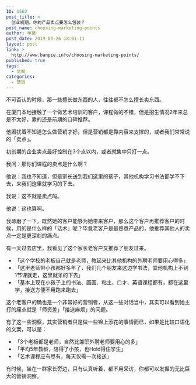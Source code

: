 ```yaml
---
ID: 1562
post_title: >
  创业初期，你的产品卖点要怎么包装？
post_name: choosing-marketing-points
author: 半撇
post_date: 2019-03-26 18:01:11
layout: post
link: >
  http://www.banpie.info/choosing-marketing-points/
published: true
tags:
  - 文案
categories:
  - 营销
---
```

不可否认的时候，那一些擅长做东西的人，往往都不怎么擅长卖东西。

在厦门本地接触了一个做艺术培训的客户，课程做的不错，但是招生情况2年来总是不太好，靠的还是前期的口碑推荐。

他困扰着不知道怎么做营销才好。但是营销都是靠内容来支撑的，或者我们常常说的「卖点」。

初创期的企业卖点最好控制在3个点以内，或者就集中只打一点。

我问：那你们课程的卖点是什么啊？

他说：我也不知道，但是家长送到我们这里的孩子，其他机构学习书法都学不下去，来我们这里就学习的下去。

我说：这不就是卖点吗。

他说：这也算啊。

我琢磨了一下，既然她的客户能够为她带来客户，那么这个客户再推荐客户的时候，用的是什么样的「话术」呢？毕竟老客户是最熟悉产品的，他推荐其他人的卖点一定是更深刻的痛点。

有一天过去店里，我看见了这个家长老客户又推荐了朋友过来。

*   「这个学校的老板自己就是老师，教起来比其他机构的外聘老师要用心得多」
*   「这里老师带小孩都好多年了，我们几个朋友来这边学书法，其他机构上不到1节课就走，这里就呆的下去」
*   「基本上现在小孩子上的书法、画画、粘土、口才、英语课程都有，都在这里学，接送方便不用跑来跑去」

这个老客户的确也是一个非常好的营销者，从这一些对话当中，其实可以看到她主打的痛点就是「师资差」「接送麻烦」的问题。

有了这一些洞察，其实营销者只是做一些锦上添花的事情而已，如果是比较口语化的文案，可以是：

*   「3个老板都是老师，自然比兼职外聘老师要用心的多」
*   「平均5年教龄，陪得了小孩，也Hold得住学生」
*   「艺术课程应有尽有，每天仅需一次接送」

有时候，坐在一群家长旁边，只有认真听着，都不用采访，你都可以发掘的无比巨大的营销洞察。